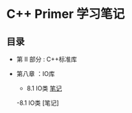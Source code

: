 # C++ Primer 学习笔记

## 目录

- 第 II 部分 : C++标准库
- 第八章 ：IO库
  - 8.1 IO类 [笔记](https://github.com/lzy2022cg/C-Primer/blob/main/Node/8.1.md)

  -8.1 IO类 [笔记]
